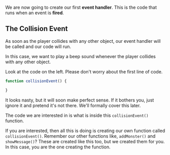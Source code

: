 We are now going to create our first **event handler**. This is the code that runs when an event is **fired**.

## The Collision Event
As soon as the player collides with any other object, our event handler will be called and our code will run.

In this case, we want to play a beep sound whenever the player collides with any other object.

Look at the code on the left. Please don't worry about the first line of code. 

```javascript
function collisionEvent() {

}
```

It looks nasty, but it will soon make perfect sense. If it bothers you, just ignore it and pretend it's not there. We'll formally cover this later.

The code we are interested in is what is inside this `collisionEvent()` function.

If you are interested, then all this is doing is creating our own function called `collisionEvent()`. Remember our other functions like, `addMonster()` and `showMessage()`? These are created like this too, but we created them for you. In this case, you are the one creating the function.





